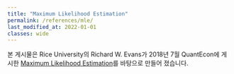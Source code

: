 ```yaml
---
title: "Maximum Likelihood Estimation"
permalink: /references/mle/
last_modified_at: 2022-01-01
classes: wide
---
```


본 게시물은 Rice University의 Richard W. Evans가 2018년 7월 QuantEcon에 게시한 [Maximum Likelihood Estimation](https://notes.quantecon.org/submission/5b3b102eb9eab00015b89f8e)를 바탕으로 만들어 졌습니다.